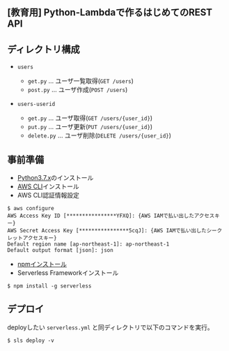 ## [教育用] Python-Lambdaで作るはじめてのREST API

## ディレクトリ構成
- `users`
    - `get.py` ... ユーザ一覧取得(`GET /users`)
    - `post.py` ... ユーザ作成(`POST /users`)
    
- `users-userid`
    - `get.py` ... ユーザ取得(`GET /users/{user_id}`)
    - `put.py` ... ユーザ更新(`PUT /users/{user_id}`)
    - `delete.py` ... ユーザ削除(`DELETE /users/{user_id}`)

    
## 事前準備
- [Python3.7.x](https://www.python.org/downloads/release/python-375/)のインストール
- [AWS CLI](https://docs.aws.amazon.com/ja_jp/cli/latest/userguide/install-windows.html)インストール
- AWS CLI認証情報設定
```
$ aws configure
AWS Access Key ID [****************YFXQ]: {AWS IAMで払い出したアクセスキー}
AWS Secret Access Key [****************5cqJ]: {AWS IAMで払い出したシークレットアクセスキー}
Default region name [ap-northeast-1]: ap-northeast-1
Default output format [json]: json
```

- [npmインストール](https://nodejs.org/en/)
- Serverless Frameworkインストール
```
$ npm install -g serverless
```


## デプロイ
deployしたい `serverless.yml` と同ディレクトリで以下のコマンドを実行。
```
$ sls deploy -v
```
